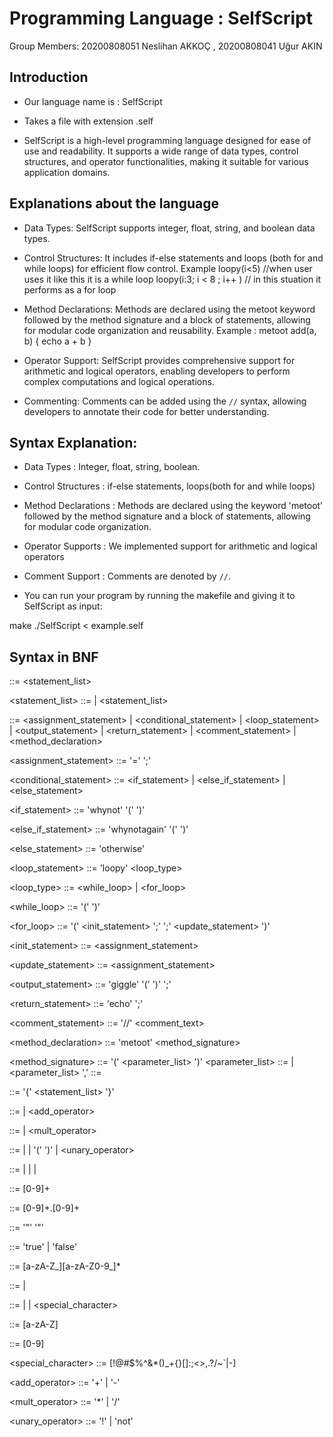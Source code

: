 # Programming Language : SelfScript

Group Members:
20200808051 Neslihan AKKOÇ ,
20200808041 Uğur AKIN

## Introduction

- Our language name is : SelfScript
- Takes a file with extension .self

- SelfScript is a high-level programming language designed for ease of use and readability. It supports a wide range of data types, control structures, and operator functionalities, making it suitable for various application domains.

## Explanations about the language

- Data Types: SelfScript supports integer, float, string, and boolean data types.
- Control Structures: It includes if-else statements and loops (both for and while loops) for efficient flow control.
  Example
  loopy(i<5) //when user uses it like this it is a while loop
  loopy(i:3; i < 8 ; i++ ) // in this stuation it performs as a for loop

- Method Declarations: Methods are declared using the metoot keyword followed by the method signature and a block of statements, allowing for modular code organization and reusability.
  Example :
  metoot add(a, b) {
  echo a + b
  }

- Operator Support: SelfScript provides comprehensive support for arithmetic and logical operators, enabling developers to perform complex computations and logical operations.
- Commenting: Comments can be added using the `//` syntax, allowing developers to annotate their code for better understanding.

## Syntax Explanation:

- Data Types : Integer, float, string, boolean.
- Control Structures : if-else statements, loops(both for and while loops)
- Method Declarations : Methods are declared using the keyword 'metoot' followed by the method signature and a block of statements, allowing for modular code organization.
- Operator Supports : We implemented support for arithmetic and logical operators
- Comment Support : Comments are denoted by `//`.

- You can run your program by running the makefile and giving it to SelfScript as input:

make
./SelfScript < example.self

## Syntax in BNF

<program> ::= <statement_list>

<statement_list> ::= <statement> | <statement_list> <statement>

<statement> ::= <assignment_statement>
              | <conditional_statement>
              | <loop_statement>
              | <output_statement>
              | <return_statement>
              | <comment_statement>
              | <method_declaration>

<assignment_statement> ::= <variable> '=' <expression> ';'

<conditional_statement> ::= <if_statement>
                           | <else_if_statement>
                           | <else_statement>

<if_statement> ::= 'whynot' '(' <condition> ')' <block>

<else_if_statement> ::= 'whynotagain' '(' <condition> ')' <block>

<else_statement> ::= 'otherwise' <block>

<loop_statement> ::= 'loopy' <loop_type>

<loop_type> ::= <while_loop> | <for_loop>

<while_loop> ::= '(' <condition> ')' <block>

<for_loop> ::= '(' <init_statement> ';' <condition> ';' <update_statement> ')' <block>

<init_statement> ::= <assignment_statement>

<update_statement> ::= <assignment_statement>

<output_statement> ::= 'giggle' '(' <expression> ')' ';'

<return_statement> ::= 'echo' <expression> ';'

<comment_statement> ::= '//' <comment_text>

<method_declaration> ::= 'metoot' <method_signature> <block>

<method_signature> ::= <identifier> '(' <parameter_list> ')' 
<parameter_list> ::= <parameter> | <parameter_list> ',' <parameter>
<parameter> ::= <type> <identifier>

<block> ::= '{' <statement_list> '}'

<expression> ::= <term> | <expression> <add_operator> <term>

<term> ::= <factor> | <term> <mult_operator> <factor>

<factor> ::= <variable> | <value> | '(' <expression> ')' | <unary_operator> <factor>

<value> ::= <integer> | <float> | <string> | <boolean>

<integer> ::= [0-9]+

<float> ::= [0-9]+\.[0-9]+

<string> ::= '"' <characters> '"'

<boolean> ::= 'true' | 'false'

<identifier> ::= [a-zA-Z_][a-zA-Z0-9_]*

<characters> ::= <character> | <characters> <character>

<character> ::= <letter> | <digit> | <special_character>

<letter> ::= [a-zA-Z]

<digit> ::= [0-9]

<special_character> ::= [!@#$%^&*()_+{}\[\]:;<>,.?/~`|-]

<add_operator> ::= '+' | '-'

<mult_operator> ::= '*' | '/'

<unary_operator> ::= '!' | 'not'

